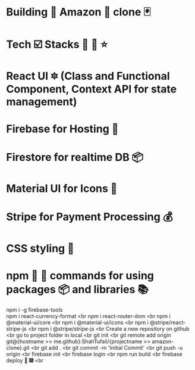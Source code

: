 # Building 🚀 Amazon 🌳 clone 🃏

# Tech ☑️ Stacks 📃 📎 ⭐

# React UI 🔯 (Class and Functional Component, Context API for state management)

# Firebase for Hosting 🏡 <br>

# Firestore for realtime DB 📦<br>

# Material UI for Icons 🚁 <br>

# Stripe for Payment Processing 💰 <br>

# CSS styling 🎩

# npm 🔧 🔨 commands for using packages 📦 and libraries 📚

npm i -g firebase-tools  <br>
npm i react-currency-format  <br
npm i react-router-dom  <br
npm i @material-ui/core  <br
npm i @material-ui/icons  <br
npm i @stripe/react-stripe-js  <br
npm i @stripe/stripe-js  <br
Create a new repository on github   <br
go to project folder in local   <br
git init   <br
git remote add origin git@{hostname >> me.github}:ShahTufail/{projectname >> amazon-clone}.git   <br
git add .  <br
git commit -m 'Initial Commit'  <br
git push -u origin  <br
firebase init  <br
firebase login  <br
npm run build  <br
firebase deploy 🏃 🎆  <br
